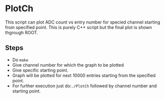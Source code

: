 PlotCh
======
This script can plot ADC count vs entry number for specied channel starting from specified point. 
This is purely C++ script but the final plot is shown thgrough ROOT.

Steps
----
* Do `make`
* Give channel number for which the graph to be plotted
* Give specific starting point.
* Graph will be plotted for next 10000 entries starting from the specified point.
* For further execution just do:`./PlotCh` followed by channel number and starting point.
